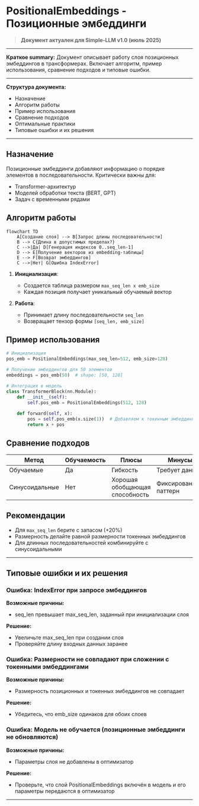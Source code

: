 # PositionalEmbeddings - Позиционные эмбеддинги

> **Документ актуален для Simple-LLM v1.0 (июль 2025)**

---

**Краткое summary:**
Документ описывает работу слоя позиционных эмбеддингов в трансформерах. Включает алгоритм, пример использования, сравнение подходов и типовые ошибки.

---

**Структура документа:**
- Назначение
- Алгоритм работы
- Пример использования
- Сравнение подходов
- Оптимальные практики
- Типовые ошибки и их решения

---

## Назначение
Позиционные эмбеддинги добавляют информацию о порядке элементов в последовательности. Критически важны для:
- Transformer-архитектур
- Моделей обработки текста (BERT, GPT)
- Задач с временными рядами

## Алгоритм работы

```mermaid
flowchart TD
    A[Создание слоя] --> B[Запрос длины последовательности]
    B --> C{Длина в допустимых пределах?}
    C -->|Да| D[Генерация индексов 0..seq_len-1]
    D --> E[Получение векторов из embedding-таблицы]
    E --> F[Возврат эмбеддингов]
    C -->|Нет| G[Ошибка IndexError]
```

1. **Инициализация**:
   - Создается таблица размером `max_seq_len x emb_size`
   - Каждая позиция получает уникальный обучаемый вектор

2. **Работа**:
   - Принимает длину последовательности `seq_len`
   - Возвращает тензор формы `[seq_len, emb_size]`

## Пример использования
```python
# Инициализация
pos_emb = PositionalEmbeddings(max_seq_len=512, emb_size=128)

# Получение эмбеддингов для 50 элементов
embeddings = pos_emb(50)  # shape: [50, 128]

# Интеграция в модель
class TransformerBlock(nn.Module):
    def __init__(self):
        self.pos_emb = PositionalEmbeddings(512, 128)
        
    def forward(self, x):
        pos = self.pos_emb(x.size(1))  # Добавляем к токенным эмбеддингам
        return x + pos
```

## Сравнение подходов
| Метод               | Обучаемость | Плюсы                          | Минусы                |
|----------------------|-------------|--------------------------------|-----------------------|
| Обучаемые            | Да          | Гибкость                       | Требует данных        |
| Синусоидальные       | Нет         | Хорошая обобщающая способность | Фиксированный паттерн |

## Рекомендации
- Для `max_seq_len` берите с запасом (+20%)
- Размерность делайте равной размерности токенных эмбеддингов
- Для длинных последовательностей комбинируйте с синусоидальными

---

## Типовые ошибки и их решения

### Ошибка: IndexError при запросе эмбеддингов
**Возможные причины:**
- seq_len превышает max_seq_len, заданный при инициализации слоя

**Решение:**
- Увеличьте max_seq_len при создании слоя
- Проверяйте длину входных данных заранее

### Ошибка: Размерности не совпадают при сложении с токенными эмбеддингами
**Возможные причины:**
- Размерность позиционных и токенных эмбеддингов не совпадает

**Решение:**
- Убедитесь, что emb_size одинаков для обоих слоев

### Ошибка: Модель не обучается (позиционные эмбеддинги не обновляются)
**Возможные причины:**
- Параметры слоя не добавлены в оптимизатор

**Решение:**
- Проверьте, что слой PositionalEmbeddings включён в модель и его параметры передаются в оптимизатор

---
